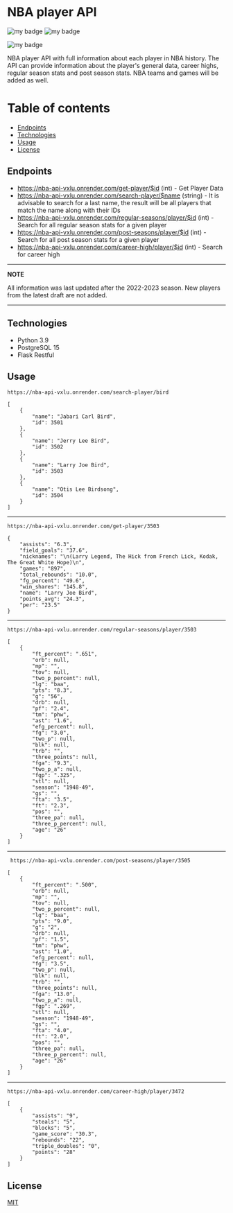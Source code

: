 # NBA player API
![my badge](https://badgen.net/badge/Flask/Restful/:color?icon=github)
![my badge](https://badgen.net/badge/Flask/API/:color?icon=github)

![my badge](https://badgen.net/badge/hello/world/red?icon=twitter)


NBA player API with full information about each player in NBA history.
The API can provide information about the player's general data, career highs,
regular season stats and post season stats. NBA teams and games will be added as well. 

# Table of contents
* [Endpoints](#Endpoints)
* [Technologies](#Technologies)
* [Usage](#Usage)
* [License](#License)

## Endpoints
 - https://nba-api-vxlu.onrender.com/get-player/$id (int) - Get Player Data
 - https://nba-api-vxlu.onrender.com/search-player/$name (string) - It is advisable to search for a last name, the result will be all players that match the name along with their IDs
 - https://nba-api-vxlu.onrender.com/regular-seasons/player/$id (int) - Search for all regular season stats for a given player
 - https://nba-api-vxlu.onrender.com/post-seasons/player/$id (int) - Search for all post season stats for a given player 
 - https://nba-api-vxlu.onrender.com/career-high/player/$id (int) - Search for career high


---
**NOTE**

All information was last updated after the 2022-2023 season. New players from the latest draft are not added.

---

## Technologies
 - Python 3.9
 - PostgreSQL 15 
 - Flask Restful

## Usage

```https://nba-api-vxlu.onrender.com/search-player/bird```

    [
        {
            "name": "Jabari Carl Bird",
            "id": 3501
        },
        {
            "name": "Jerry Lee Bird",
            "id": 3502
        },
        {
            "name": "Larry Joe Bird",
            "id": 3503
        },
        {
            "name": "Otis Lee Birdsong",
            "id": 3504
        }
    ]
---
```https://nba-api-vxlu.onrender.com/get-player/3503```
  
    {
        "assists": "6.3",
        "field_goals": "37.6",
        "nicknames": "\n(Larry Legend, The Hick from French Lick, Kodak, The Great White Hope)\n",
        "games": "897",
        "total_rebounds": "10.0",
        "fg_percent": "49.6",
        "win_shares": "145.8",
        "name": "Larry Joe Bird",
        "points_avg": "24.3",
        "per": "23.5"
    }
---
```https://nba-api-vxlu.onrender.com/regular-seasons/player/3503```

```
[
    {
        "ft_percent": ".651",
        "orb": null,
        "mp": "",
        "tov": null,
        "two_p_percent": null,
        "lg": "baa",
        "pts": "8.3",
        "g": "56",
        "drb": null,
        "pf": "2.4",
        "tm": "phw",
        "ast": "1.6",
        "efg_percent": null,
        "fg": "3.0",
        "two_p": null,
        "blk": null,
        "trb": "",
        "three_points": null,
        "fga": "9.3",
        "two_p_a": null,
        "fgp": ".325",
        "stl": null,
        "season": "1948-49",
        "gs": "",
        "fta": "3.5",
        "ft": "2.3",
        "pos": "",
        "three_pa": null,
        "three_p_percent": null,
        "age": "26"
    }
]
```
---
``` https://nba-api-vxlu.onrender.com/post-seasons/player/3505```

```
[
    {
        "ft_percent": ".500",
        "orb": null,
        "mp": "",
        "tov": null,
        "two_p_percent": null,
        "lg": "baa",
        "pts": "9.0",
        "g": "2",
        "drb": null,
        "pf": "1.5",
        "tm": "phw",
        "ast": "1.0",
        "efg_percent": null,
        "fg": "3.5",
        "two_p": null,
        "blk": null,
        "trb": "",
        "three_points": null,
        "fga": "13.0",
        "two_p_a": null,
        "fgp": ".269",
        "stl": null,
        "season": "1948-49",
        "gs": "",
        "fta": "4.0",
        "ft": "2.0",
        "pos": "",
        "three_pa": null,
        "three_p_percent": null,
        "age": "26"
    }
]
```
---
```https://nba-api-vxlu.onrender.com/career-high/player/3472```

```
[
    {
        "assists": "9",
        "steals": "5",
        "blocks": "5",
        "game_score": "30.3",
        "rebounds": "22",
        "triple_doubles": "0",
        "points": "28"
    }
]
```

## License

[MIT](https://choosealicense.com/licenses/mit/)
